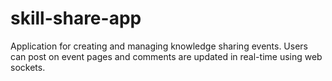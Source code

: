 # skill-share-app

Application for creating and managing knowledge sharing events. Users can post on event pages and comments are updated in real-time using web sockets.
